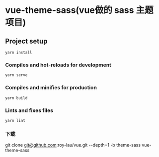 # vue-theme-sass(vue做的 sass 主题项目)

## Project setup
```
yarn install
```

### Compiles and hot-reloads for development
```
yarn serve
```

### Compiles and minifies for production
```
yarn build
```

### Lints and fixes files
```
yarn lint
```

### 下载

git clone git@github.com:roy-lau/vue.git --depth=1 -b theme-sass vue-theme-sass
